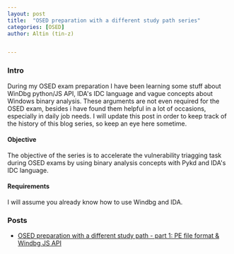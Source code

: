 ```yaml
---
layout: post
title:  "OSED preparation with a different study path series"
categories: [OSED]
author: Altin (tin-z)


---
```


### Intro ###
  During my OSED exam preparation I have been learning some stuff about WinDbg
  python/JS API, IDA's IDC language and vague concepts about Windows binary
  analysis. These arguments are not even required for the OSED exam, besides i
  have found them helpful in a lot of occasions, especially in daily job needs.
  I will update this post in order to keep track of the history of this blog
  series, so keep an eye here sometime.

#### Objective ####
  The objective of the series is to accelerate the vulnerability triagging task
  during OSED exams by using binary analysis concepts with Pykd and IDA's IDC
  language.

#### Requirements ####
  I will assume you already know how to use Windbg and IDA.


### Posts ###

 - [OSED preparation with a different study path - part 1: PE file format & Windbg JS API](https://tin-z.github.io/osed/pe/windbg/2022/09/18/osed_1.html)


